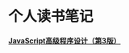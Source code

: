 # 个人读书笔记

#### [JavaScript高级程序设计（第3版）](https://github.com/EricZLin/Readingnotes/blob/master/book-1/note.md)

